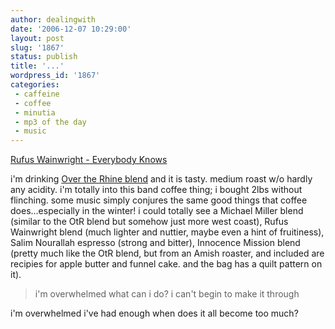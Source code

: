 ```yaml
---
author: dealingwith
date: '2006-12-07 10:29:00'
layout: post
slug: '1867'
status: publish
title: '...'
wordpress_id: '1867'
categories:
 - caffeine
 - coffee
 - minutia
 - mp3 of the day
 - music
---
```


[Rufus Wainwright - Everybody Knows][1]

i'm drinking [Over the Rhine blend][2] and it is tasty. medium roast w/o
hardly any acidity. i'm totally into this band coffee thing; i bought 2lbs
without flinching. some music simply conjures the same good things that coffee
does...especially in the winter! i could totally see a Michael Miller blend
(similar to the OtR blend but somehow just more west coast), Rufus Wainwright
blend (much lighter and nuttier, maybe even a hint of fruitiness), Salim
Nourallah espresso (strong and bitter), Innocence Mission blend (pretty much
like the OtR blend, but from an Amish roaster, and included are recipies for
apple butter and funnel cake. and the bag has a quilt pattern on it).

> i'm overwhelmed what can i do? i can't begin to make it through

i'm overwhelmed i've had enough when does it all become too much?

   [1]: http://daniel.iaspiretonothing.com/blog/files/2006/12/Various%20-%20I'm%20Your%20Man%20-%2011%20-%20Rufus%20Wainwright%20-%20Everybody%20Knows.mp3

   [2]: http://overtherhine.com/catalog/blend.html

